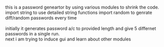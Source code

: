 this is a password geneartor by using various modules to shrink the code.
<br>
import string       to use detailed string functions 
import random       to genrate diff/random passwords every time
<br>
<br>
initially it generates password a/c to provided length and give 5 differnet passwords in a single run.
<br>
next i am trying to induce gui and learn about other modules 